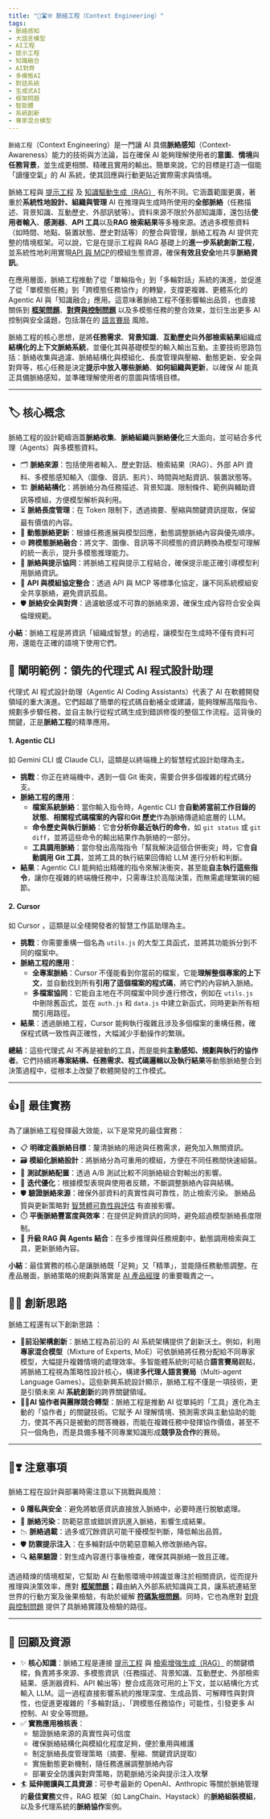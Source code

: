 ```yaml
---
title: "🌉🛣🌐 脈絡工程（Context Engineering）"  
tags:
- 脈絡感知
- 大語言模型
- AI工程
- 提示工程
- 知識融合
- AI對齊
- 多模態AI
- 對話系統
- 生成式AI
- 框架問題
- 智能體
- 系統創新
- 專家混合模型
---
```

`脈絡工程`（Context Engineering）是一門讓 AI 具備**脈絡感知**（Context-Awareness）能力的技術與方法論，旨在確保 AI 能夠理解使用者的**意圖**、**情境**與**任務背景**，並生成更相關、精確且實用的輸出。簡單來說，它的目標是打造一個能「讀懂空氣」的 AI 系統，使其回應與行動更貼近實際需求與情境。  

脈絡工程與 [提示工程](10-03-prompt_engineering.zh-hant) 及 [知識驅動生成（RAG）](10-04-retrieval_augmented_generation.zh-hant) 有所不同。它涵蓋範圍更廣，著重於**系統性地設計、組織與管理** AI 在推理與生成時所使用的**全部脈絡**（任務描述、背景知識、互動歷史、外部訊號等）。資料來源不限於外部知識庫，還包括**使用者輸入**、**感測器**、**API 工具**以及**RAG 檢索結果**等多種來源。透過多模態資料（如時間、地點、裝置狀態、歷史對話等）的整合與管理，脈絡工程為 AI 提供完整的情境框架。可以說，它是在提示工程與 RAG 基礎上的**進一步系統創新工程**，並系統性地利用實現[API 與 MCP](10-01-API_MCP.zh-hant)的模組生態資源，確保**有效且安全**地共享**脈絡資訊**。

在應用層面，脈絡工程推動了從「單輪指令」到「多輪對話」系統的演進，並促進了從「單模態任務」到「跨模態任務協作」的轉變，支撐更複雜、更體系化的 Agentic AI 與「知識融合」應用。這意味著脈絡工程不僅影響輸出品質，也直接關係到 **[框架問題](01-04-Frame_Problem.zh-hant)**、**[對齊與控制問題](01-06-AI_Alignment_Control_Problem.zh-hant)** 以及多模態任務的整合效果，並衍生出更多 AI 控制與安全議題，包括潛在的 [語言賽局](01-07-Language_Games.zh-hant) 風險。  

脈絡工程的核心思想，是將**任務需求**、**背景知識**、**互動歷史**與**外部檢索結果**組織成**結構化的上下文脈絡系統**，並優化其與基礎模型的輸入輸出互動。主要技術思路包括：脈絡收集與過濾、脈絡結構化與模組化、長度管理與壓縮、動態更新、安全與對齊等，核心任務是決定**提示中放入哪些脈絡**、**如何組織與更新**，以確保 AI 能真正具備脈絡感知，並準確理解使用者的意圖與情境目標。  

***

## 🏷️ 核心概念  

脈絡工程的設計範疇涵蓋**脈絡收集**、**脈絡組織**與**脈絡優化**三大面向，並可結合多代理（Agents）與多模態資料。  

- 🗂️ **脈絡來源**：包括使用者輸入、歷史對話、檢索結果（RAG）、外部 API 資料、多模態感知輸入（圖像、音訊、影片）、時間與地點資訊、裝置狀態等。  
- 🏗️ **脈絡結構化**：將脈絡分為任務描述、背景知識、限制條件、範例與輔助資訊等模組，方便模型解析與利用。  
- ⏳ **脈絡長度管理**：在 Token 限制下，透過摘要、壓縮與關鍵資訊提取，保留最有價值的內容。  
- 🔄 **動態脈絡更新**：根據任務進展與模型回應，動態調整脈絡內容與優先順序。 
- 🌐 **跨模態脈絡融合**：將文字、圖像、音訊等不同模態的資訊轉換為模型可理解的統一表示，提升多模態推理能力。  
- 🧩 **脈絡與提示協同**：將脈絡工程與提示工程結合，確保提示能正確引導模型利用脈絡資訊。  
- 🔌 **API 與模組協定整合**：透過 API 與 MCP 等標準化協定，讓不同系統模組安全共享脈絡，避免資訊孤島。  
- 🛡️ **脈絡安全與對齊**：過濾敏感或不可靠的脈絡來源，確保生成內容符合安全與倫理規範。  

**小結**：脈絡工程是將資訊「組織成智慧」的過程，讓模型在生成時不僅有資料可用，還能在正確的語境下使用它們。  

## 🛅 闡明範例：領先的代理式 AI 程式設計助理  

代理式 AI 程式設計助理（Agentic AI Coding Assistants）代表了 AI 在軟體開發領域的重大演進。它們超越了簡單的程式碼自動補全或建議，能夠理解高階指令、規劃多步驟任務，並自主執行從程式碼生成到錯誤修復的整個工作流程。這背後的關鍵，正是**脈絡工程**的精準應用。  

#### 1. Agentic CLI

如 Gemini CLI 或 Claude CLI，這類是以終端機上的智慧程式設計助理為主。

- **挑戰**：你正在終端機中，遇到一個 Git 衝突，需要合併多個複雜的程式碼分支。  
- **脈絡工程的應用**：  
    - **檔案系統脈絡**：當你輸入指令時，Agentic CLI 會**自動將當前工作目錄的狀態**、**相關程式碼檔案的內容**和**Git 歷史**作為脈絡傳遞給底層的 LLM。  
    - **命令歷史與執行脈絡**：它會**分析你最近執行的命令**，如 `git status` 或 `git diff`，並將這些命令的輸出結果作為脈絡的一部分。  
    - **工具調用脈絡**：當你發出高階指令「幫我解決這個合併衝突」時，它會**自動調用 Git 工具**，並將工具的執行結果回傳給 LLM 進行分析和判斷。  
- **結果**：Agentic CLI 能夠給出精確的指令來解決衝突，甚至能**自主執行這些指令**，讓你在複雜的終端機任務中，只需專注於高階決策，而無需處理繁瑣的細節。  

#### 2. Cursor

如 Cursor ，這類是以全棧開發者的智慧工作區助理為主。

- **挑戰**：你需要重構一個名為 `utils.js` 的大型工具函式，並將其功能拆分到不同的檔案中。  
- **脈絡工程的應用**：  
    - **全專案脈絡**：Cursor 不僅能看到你當前的檔案，它能**理解整個專案的上下文**，並自動找到所有**引用了這個檔案的程式碼**，將它們的內容納入脈絡。  
    - **多檔案協同**：它能自主地在不同檔案中同步進行修改，例如在 `utils.js` 中刪除舊函式，並在 `auth.js` 和 `data.js` 中建立新函式，同時更新所有相關引用路徑。  
- **結果**：透過脈絡工程，Cursor 能夠執行複雜且涉及多個檔案的重構任務，確保程式碼一致性與正確性，大幅減少手動操作的繁瑣。  

**總結**：這些代理式 AI 不再是被動的工具，而是能夠**主動感知、規劃與執行的協作者**。它們持續將**專案結構、任務需求、程式碼邏輯以及執行結果**等動態脈絡整合到決策過程中，從根本上改變了軟體開發的工作模式。  

***

## 👍💖 最佳實務  

為了讓脈絡工程發揮最大效能，以下是常見的最佳實務：  

- 📋 **明確定義脈絡目標**：釐清脈絡的用途與任務需求，避免加入無關資訊。  
- 🗃️ **模組化脈絡設計**：將脈絡分為可重用的模組，方便在不同任務間快速組裝。  
- 🧪 **測試脈絡配置**：透過 A/B 測試比較不同脈絡組合對輸出的影響。  
- 🔄 **迭代優化**：根據模型表現與使用者反饋，不斷調整脈絡內容與結構。  
- 🛡️ **驗證脈絡來源**：確保外部資料的真實性與可靠性，防止檢索污染。  脈絡品質與更新策略對 [智慧體可靠性與評估](10-02-agent_reliability_evaluation.zh-hant) 有直接影響。
- ⏱️ **平衡脈絡豐富度與效率**：在提供足夠資訊的同時，避免超過模型脈絡長度限制。  
- 🤝 **升級 RAG 與 Agents 結合**：在多步推理與任務規劃中，動態調用檢索與工具，更新脈絡內容。  

**小結**：最佳實務的核心是讓脈絡既「足夠」又「精準」，並能隨任務動態調整。在產品層面，脈絡策略的規劃與落實是 [AI 產品經理](10-06-AI_PM.zh-hant) 的重要職責之一。

## 🪬💞 創新思路  

脈絡工程還有以下創新思路 ：

* 🚀**前沿架構創新**：脈絡工程為前沿的 AI 系統架構提供了創新沃土。例如，利用**專家混合模型**（Mixture of Experts, MoE）可依脈絡將任務分配給不同專家模型，大幅提升複雜情境的處理效率。多智能體系統則可結合**語言賽局**觀點，將脈絡工程視為策略性設計核心，構建**多代理人語言賽局**（Multi-agent Language Games）。這些新興系統設計顯示，脈絡工程不僅是一項技術，更是引領未來 AI **系統創新**的跨界關鍵領域。  
* 👨‍🚀**AI 協作者與團隊競合轉型**：脈絡工程是推動 AI 從單純的「工具」進化為主動的「協作者」的關鍵技術。它賦予 AI 理解情境、預測需求與主動協助的能力，使其不再只是被動的問答機器，而能在複雜任務中發揮協作價值，甚至不只一個角色，而是具備多種不同專業知識形成**競爭及合作**的賽局。

***

## 🤞❣️ 注意事項  

脈絡工程在設計與部署時需注意以下挑戰與風險：  

- 🔒 **隱私與安全**：避免將敏感資訊直接放入脈絡中，必要時進行脫敏處理。  
- 🚫 **脈絡污染**：防範惡意或錯誤資訊進入脈絡，影響生成結果。  
- 📉 **脈絡過載**：過多或冗餘資訊可能干擾模型判斷，降低輸出品質。  
- 🛡️ **防禦提示注入**：在多輪對話中防範惡意輸入修改脈絡內容。  
- 🔍 **結果驗證**：對生成內容進行事後檢查，確保其與脈絡一致且正確。  

透過精煉的情境框架，它幫助 AI 在動態環境中辨識並專注於相關資訊，從而提升推理與決策效率，應對 **[框架問題](01-04-Frame_Problem.zh-hant)**；藉由納入外部系統知識與工具，讓系統連結至世界的行動方案及後果檢驗，有助於緩解 **[符碼紮根問題](01-03-Symbol_Grounding_Problem.zh-hant)**。同時，它也為應對 [對齊與控制問題](01-06-AI_Alignment_Control_Problem.zh-hant) 提供了具脈絡實踐及檢驗的路徑。  

***

## 🌉 回顧及資源  

- ✨ **核心知識**：脈絡工程是連接 [提示工程](10-03-prompt_engineering.zh-hant) 與 [檢索增強生成（RAG）](10-04-retrieval_augmented_generation.zh-hant) 的關鍵橋樑，負責將多來源、多模態資訊（任務描述、背景知識、互動歷史、外部檢索結果、感測器資料、API 輸出等）整合成高效可用的上下文，並以結構化方式輸入 LLM。這一過程直接影響系統的推理深度、生成品質、可解釋性與對齊性，也促進更複雜的「多輪對話」、「跨模態任務協作」可能性，引發更多 AI 控制、AI 安全等問題。
- ✅ **實務應用檢核表**：
    - 驗證脈絡來源的真實性與可信度
    - 確保脈絡結構化與模組化程度足夠，便於重用與維護
    - 制定脈絡長度管理策略（摘要、壓縮、關鍵資訊提取）
    - 實施動態更新機制，隨任務進展調整脈絡內容
    - 部署安全防護與對齊策略，防範脈絡污染與提示注入攻擊
- 🏄 **延伸閱讀與工具資源**：可參考最新的 OpenAI、Anthropic 等關於脈絡管理的**最佳實務**文件，RAG 框架（如 LangChain、Haystack）的**脈絡組裝模組**，以及多代理系統的**脈絡協作**案例。
